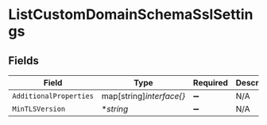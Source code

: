 # ListCustomDomainSchemaSslSettings


## Fields

| Field                    | Type                     | Required                 | Description              |
| ------------------------ | ------------------------ | ------------------------ | ------------------------ |
| `AdditionalProperties`   | map[string]*interface{}* | :heavy_minus_sign:       | N/A                      |
| `MinTLSVersion`          | **string*                | :heavy_minus_sign:       | N/A                      |